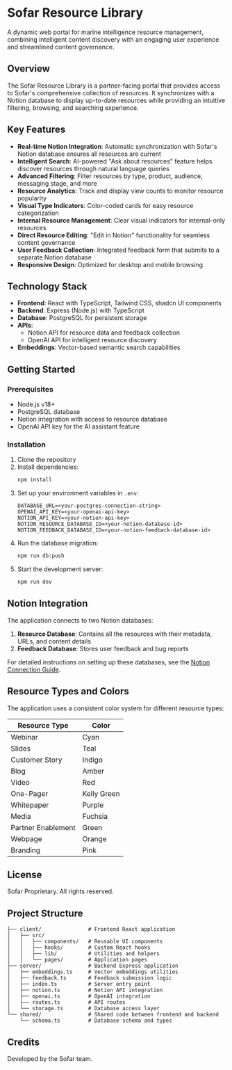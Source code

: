# Sofar Resource Library

A dynamic web portal for marine intelligence resource management, combining intelligent content discovery with an engaging user experience and streamlined content governance.

## Overview

The Sofar Resource Library is a partner-facing portal that provides access to Sofar's comprehensive collection of resources. It synchronizes with a Notion database to display up-to-date resources while providing an intuitive filtering, browsing, and searching experience.

## Key Features

- **Real-time Notion Integration**: Automatic synchronization with Sofar's Notion database ensures all resources are current
- **Intelligent Search**: AI-powered "Ask about resources" feature helps discover resources through natural language queries
- **Advanced Filtering**: Filter resources by type, product, audience, messaging stage, and more
- **Resource Analytics**: Track and display view counts to monitor resource popularity
- **Visual Type Indicators**: Color-coded cards for easy resource categorization
- **Internal Resource Management**: Clear visual indicators for internal-only resources
- **Direct Resource Editing**: "Edit in Notion" functionality for seamless content governance
- **User Feedback Collection**: Integrated feedback form that submits to a separate Notion database
- **Responsive Design**: Optimized for desktop and mobile browsing

## Technology Stack

- **Frontend**: React with TypeScript, Tailwind CSS, shadcn UI components
- **Backend**: Express (Node.js) with TypeScript
- **Database**: PostgreSQL for persistent storage
- **APIs**: 
  - Notion API for resource data and feedback collection
  - OpenAI API for intelligent resource discovery
- **Embeddings**: Vector-based semantic search capabilities

## Getting Started

### Prerequisites

- Node.js v18+ 
- PostgreSQL database
- Notion integration with access to resource database
- OpenAI API key for the AI assistant feature

### Installation

1. Clone the repository
2. Install dependencies:
   ```bash
   npm install
   ```
3. Set up your environment variables in `.env`:
   ```
   DATABASE_URL=<your-postgres-connection-string>
   OPENAI_API_KEY=<your-openai-api-key>
   NOTION_API_KEY=<your-notion-api-key>
   NOTION_RESOURCE_DATABASE_ID=<your-notion-database-id>
   NOTION_FEEDBACK_DATABASE_ID=<your-notion-feedback-database-id>
   ```
4. Run the database migration:
   ```bash
   npm run db:push
   ```
5. Start the development server:
   ```bash
   npm run dev
   ```

## Notion Integration

The application connects to two Notion databases:

1. **Resource Database**: Contains all the resources with their metadata, URLs, and content details
2. **Feedback Database**: Stores user feedback and bug reports

For detailed instructions on setting up these databases, see the [Notion Connection Guide](./notion-connection-guide.md).

## Resource Types and Colors

The application uses a consistent color system for different resource types:

| Resource Type | Color |
|---------------|-------|
| Webinar | Cyan |
| Slides | Teal |
| Customer Story | Indigo |
| Blog | Amber |
| Video | Red |
| One-Pager | Kelly Green |
| Whitepaper | Purple |
| Media | Fuchsia |
| Partner Enablement | Green |
| Webpage | Orange |
| Branding | Pink |

## License

Sofar Proprietary. All rights reserved.

## Project Structure

```
├── client/               # Frontend React application
│   ├── src/
│   │   ├── components/   # Reusable UI components
│   │   ├── hooks/        # Custom React hooks
│   │   ├── lib/          # Utilities and helpers
│   │   └── pages/        # Application pages
├── server/               # Backend Express application
│   ├── embeddings.ts     # Vector embeddings utilities
│   ├── feedback.ts       # Feedback submission logic
│   ├── index.ts          # Server entry point
│   ├── notion.ts         # Notion API integration
│   ├── openai.ts         # OpenAI integration
│   ├── routes.ts         # API routes
│   └── storage.ts        # Database access layer
└── shared/               # Shared code between frontend and backend
    └── schema.ts         # Database schema and types
```

## Credits

Developed by the Sofar team.
